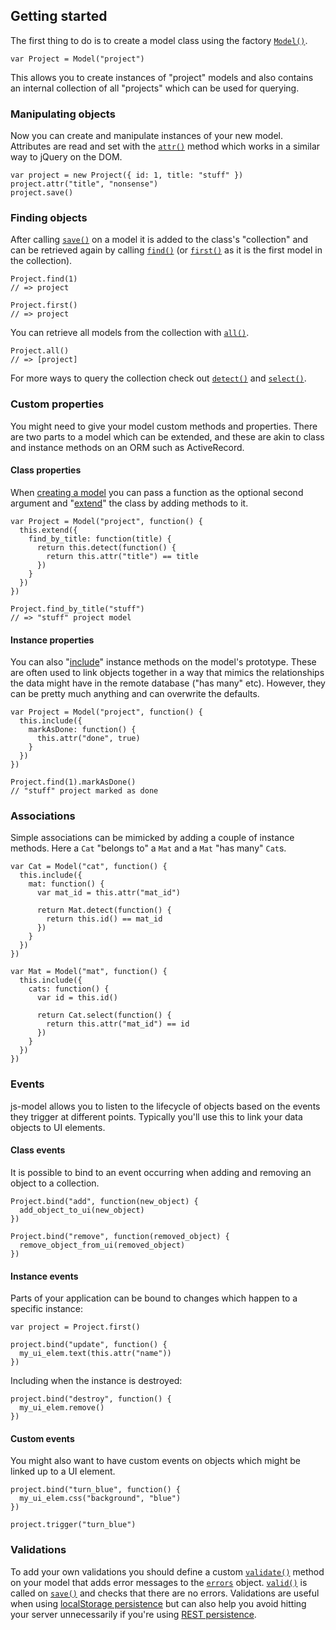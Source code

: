 ## Getting started

The first thing to do is to create a model class using the factory [`Model()`](#model).

    var Project = Model("project")

This allows you to create instances of "project" models and also contains an internal collection of all "projects" which can be used for querying.

### Manipulating objects

Now you can create and manipulate instances of your new model. Attributes are read and set with the [`attr()`](#attr) method which works in a similar way to jQuery on the DOM.

    var project = new Project({ id: 1, title: "stuff" })
    project.attr("title", "nonsense")
    project.save()

### Finding objects

After calling [`save()`](#save) on a model it is added to the class's "collection" and can be retrieved again by calling [`find()`](#find) (or [`first()`](#first) as it is the first model in the collection).

    Project.find(1)
    // => project

    Project.first()
    // => project

You can retrieve all models from the collection with [`all()`](#all).

    Project.all()
    // => [project]

For more ways to query the collection check out [`detect()`](#detect) and [`select()`](#select).

### Custom properties

You might need to give your model custom methods and properties. There are two parts to a model which can be extended, and these are akin to class and instance methods on an ORM such as ActiveRecord.

#### Class properties

When [creating a model](#model) you can pass a function as the optional second argument and "[extend](#extend)" the class by adding methods to it.

    var Project = Model("project", function() {
      this.extend({
        find_by_title: function(title) {
          return this.detect(function() {
            return this.attr("title") == title
          })
        }
      })
    })

    Project.find_by_title("stuff")
    // => "stuff" project model

#### Instance properties

You can also "[include](#include)" instance methods on the model's prototype. These are often used to link objects together in a way that mimics the relationships the data might have in the remote database ("has many" etc). However, they can be pretty much anything and can overwrite the defaults.

    var Project = Model("project", function() {
      this.include({
        markAsDone: function() {
          this.attr("done", true)
        }
      })
    })

    Project.find(1).markAsDone()
    // "stuff" project marked as done

### Associations

Simple associations can be mimicked by adding a couple of instance methods. Here a `Cat` "belongs to" a `Mat` and a `Mat` "has many" `Cat`s.

    var Cat = Model("cat", function() {
      this.include({
        mat: function() {
          var mat_id = this.attr("mat_id")

          return Mat.detect(function() {
            return this.id() == mat_id
          })
        }
      })
    })

    var Mat = Model("mat", function() {
      this.include({
        cats: function() {
          var id = this.id()

          return Cat.select(function() {
            return this.attr("mat_id") == id
          })
        }
      })
    })

### Events

js-model allows you to listen to the lifecycle of objects based on the events they trigger at different points. Typically you'll use this to link your data objects to UI elements.

#### Class events

It is possible to bind to an event occurring when adding and removing an object to a collection.

    Project.bind("add", function(new_object) {
      add_object_to_ui(new_object)
    })

    Project.bind("remove", function(removed_object) {
      remove_object_from_ui(removed_object)
    })

#### Instance events

Parts of your application can be bound to changes which happen to a specific instance:

    var project = Project.first()

    project.bind("update", function() {
      my_ui_elem.text(this.attr("name"))
    })

Including when the instance is destroyed:

    project.bind("destroy", function() {
      my_ui_elem.remove()
    })

#### Custom events

You might also want to have custom events on objects which might be linked up to a UI element.

    project.bind("turn_blue", function() {
      my_ui_elem.css("background", "blue")
    })

    project.trigger("turn_blue")

### Validations

To add your own validations you should define a custom [`validate()`](#validate) method on your model that adds error messages to the [`errors`](#errors) object. [`valid()`](#valid) is called on [`save()`](#save) and checks that there are no errors. Validations are useful when using [localStorage persistence](#localstorage) but can also help you avoid hitting your server unnecessarily if you're using [REST persistence](#rest).
